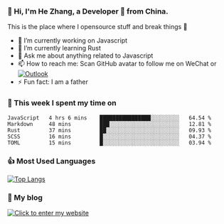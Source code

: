 ### 👋 Hi, I'm He Zhang, a Developer 🚀 from China.

This is the place where I opensource stuff and break things :rofl:

- 🔭  I’m currently working on Javascript
- 🌱  I’m currently learning Rust
- 💬  Ask me about anything related to Javascript
- 📫  How to reach me: Scan GitHub avatar to follow me on WeChat or [![Outlook](https://img.shields.io/badge/-Outlook-0078D4?style=flat&logo=Microsoft-Outlook&logoColor=white)](mailto:link@zhanghe.cool)
- ⚡  Fun fact: I am a father

### 💪 This week I spent my time on 
<!--START_SECTION:waka-->
```text
JavaScript   4 hrs 6 mins    ████████████████░░░░░░░░░   64.54 % 
Markdown     48 mins         ███░░░░░░░░░░░░░░░░░░░░░░   12.81 % 
Rust         37 mins         ██░░░░░░░░░░░░░░░░░░░░░░░   09.93 % 
SCSS         16 mins         █░░░░░░░░░░░░░░░░░░░░░░░░   04.37 % 
TOML         15 mins         █░░░░░░░░░░░░░░░░░░░░░░░░   03.94 %
```
<!--END_SECTION:waka-->

### 👍 Most Used Languages
[![Top Langs](https://github-readme-stats.vercel.app/api/top-langs/?username=zhanghecool&layout=compact)](https://zhanghe.cool)

### 🌈 My blog 
[![Click to enter my website](https://cdn.jsdelivr.net/gh/zhanghecool/assets/images/gif/zhanghecools.gif)](https://zhanghe.cool)
